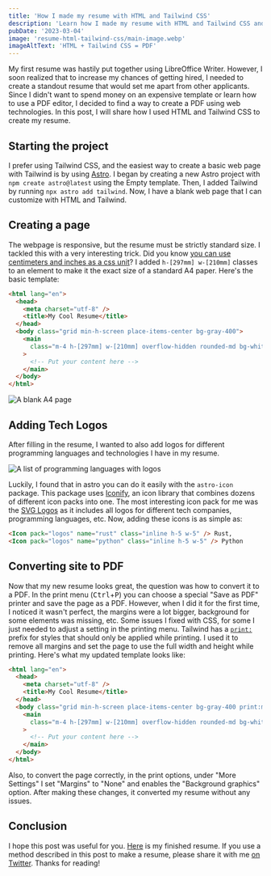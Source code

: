 ```yaml
---
title: 'How I made my resume with HTML and Tailwind CSS'
description: 'Learn how I made my resume with HTML and Tailwind CSS and how you can do the same.'
pubDate: '2023-03-04'
image: 'resume-html-tailwind-css/main-image.webp'
imageAltText: 'HTML + Tailwind CSS = PDF'
---
```


My first resume was hastily put together using LibreOffice Writer. However, I soon realized that to increase my chances of getting hired, I needed to create a standout resume that would set me apart from other applicants. Since I didn't want to spend money on an expensive template or learn how to use a PDF editor, I decided to find a way to create a PDF using web technologies. In this post, I will share how I used HTML and Tailwind CSS to create my resume.

## Starting the project

I prefer using Tailwind CSS, and the easiest way to create a basic web page with Tailwind is by using [Astro](https://astro.build). I began by creating a new Astro project with `npm create astro@latest` using the Empty template. Then, I added Tailwind by running `npx astro add tailwind`. Now, I have a blank web page that I can customize with HTML and Tailwind.

## Creating a page

The webpage is responsive, but the resume must be strictly standard size. I tackled this with a very interesting trick. Did you know [you can use centimeters and inches as a css unit](https://developer.mozilla.org/en-US/docs/Learn/CSS/Building_blocks/Values_and_units#absolute_length_units)? I added `h-[297mm] w-[210mm]` classes to an element to make it the exact size of a standard A4 paper. Here's the basic template:

```html
<html lang="en">
  <head>
    <meta charset="utf-8" />
    <title>My Cool Resume</title>
  </head>
  <body class="grid min-h-screen place-items-center bg-gray-400">
    <main
      class="m-4 h-[297mm] w-[210mm] overflow-hidden rounded-md bg-white p-8 shadow-lg"
    >
      <!-- Put your content here -->
    </main>
  </body>
</html>
```

![A blank A4 page](/images/resume-html-tailwind-css/blank-page.webp)

## Adding Tech Logos

After filling in the resume, I wanted to also add logos for different programming languages and technologies I have in my resume.

![A list of programming languages with logos](/images/resume-html-tailwind-css/icons.webp)

Luckily, I found that in astro you can do it easily with the `astro-icon` package. This package uses [Iconify](https://iconify.design/), an icon library that combines dozens of different icon packs into one. The most interesting icon pack for me was the [SVG Logos](https://icon-sets.iconify.design/logos/) as it includes all logos for different tech companies, programming languages, etc. Now, adding these icons is as simple as:

```html
<Icon pack="logos" name="rust" class="inline h-5 w-5" /> Rust,
<Icon pack="logos" name="python" class="inline h-5 w-5" /> Python
```

## Converting site to PDF

Now that my new resume looks great, the question was how to convert it to a PDF. In the print menu (<kbd>Ctrl</kbd>+<kbd>P</kbd>) you can choose a special "Save as PDF" printer and save the page as a PDF. However, when I did it for the first time, I noticed it wasn't perfect, the margins were a lot bigger, background for some elements was missing, etc. Some issues I fixed with CSS, for some I just needed to adjust a setting in the printing menu. Tailwind has a [`print:`](https://tailwindcss.com/docs/hover-focus-and-other-states#print-styles) prefix for styles that should only be applied while printing. I used it to remove all margins and set the page to use the full width and height while printing. Here's what my updated template looks like:

```html
<html lang="en">
  <head>
    <meta charset="utf-8" />
    <title>My Cool Resume</title>
  </head>
  <body class="grid min-h-screen place-items-center bg-gray-400 print:min-h-0">
    <main
      class="m-4 h-[297mm] w-[210mm] overflow-hidden rounded-md bg-white p-8 shadow-lg print:m-0 print:h-screen print:w-screen print:rounded-none print:shadow-none"
    >
      <!-- Put your content here -->
    </main>
  </body>
</html>
```

Also, to convert the page correctly, in the print options, under "More Settings" I set "Margins" to "None" and enables the "Background graphics" option. After making these changes, it converted my resume without any issues.

## Conclusion

I hope this post was useful for you. [Here](https://github.com/ronanru/resume) is my finished resume. If you use a method described in this post to make a resume, please share it with me [on Twitter](https://twitter.com/ryabchikovm). Thanks for reading!
